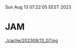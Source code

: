 Sun Aug 13 07:22:05 EEST 2023
# JAM
<a href='./cache/202308/13_07.log'>./cache/202308/13_07.log</a>
